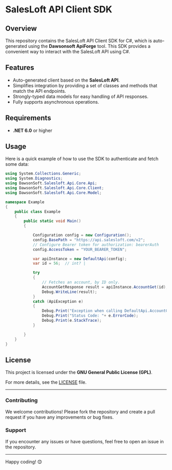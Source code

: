 # SalesLoft API Client SDK

## Overview
This repository contains the SalesLoft API Client SDK for C#, which is auto-generated using the **Dawsonsoft ApiForge** tool. This SDK provides a convenient way to interact with the SalesLoft API using C#.

## Features
- Auto-generated client based on the **SalesLoft API**.
- Simplifies integration by providing a set of classes and methods that match the API endpoints.
- Strongly-typed data models for easy handling of API responses.
- Fully supports asynchronous operations.

## Requirements
- **.NET 6.0** or higher



## Usage


Here is a quick example of how to use the SDK to authenticate and fetch some data:
```csharp
using System.Collections.Generic;
using System.Diagnostics;
using DawsonSoft.Salesloft.Api.Core.Api;
using DawsonSoft.Salesloft.Api.Core.Client;
using DawsonSoft.Salesloft.Api.Core.Model;

namespace Example
{
    public class Example
    {
        public static void Main()
        {

            Configuration config = new Configuration();
            config.BasePath = "https://api.salesloft.com/v2";
            // Configure Bearer token for authorization: bearerAuth
            config.AccessToken = "YOUR_BEARER_TOKEN";

            var apiInstance = new DefaultApi(config);
            var id = 56;  // int? | 

            try
            {
                // Fetches an account, by ID only.
                AccountGetResponse result = apiInstance.AccountGet(id);
                Debug.WriteLine(result);
            }
            catch (ApiException e)
            {
                Debug.Print("Exception when calling DefaultApi.AccountGet: " + e.Message );
                Debug.Print("Status Code: "+ e.ErrorCode);
                Debug.Print(e.StackTrace);
            }

        }
    }
}
```


## License
This project is licensed under the **GNU General Public License (GPL)**.

For more details, see the [LICENSE](LICENSE) file.

---

### Contributing
We welcome contributions! Please fork the repository and create a pull request if you have any improvements or bug fixes.

### Support
If you encounter any issues or have questions, feel free to open an issue in the repository.

---

Happy coding! 😊